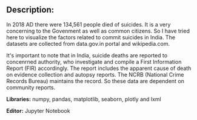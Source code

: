 ## Description:
In 2018 AD there were 134,561 people died of suicides. It is a very concerning to the Govenment as well as common citizens. So I have tried here to visualize the factors related to commit suicides in India. The datasets are collected from data.gov.in portal and wikipedia.com.


It's important to note that in India, suicide deaths are reported to concenrned authority, who investigate and compile a First Information Report (FIR) accordingly. The report includes the apparent cause of death on evidence collection and autopsy reports. The NCRB (National Crime Records Bureau) maintains the record. So these data are dependent on community reports.

**Libraries:** numpy, pandas, matplotlib, seaborn, plotly and lxml

**Editor:** Jupyter Notebook
